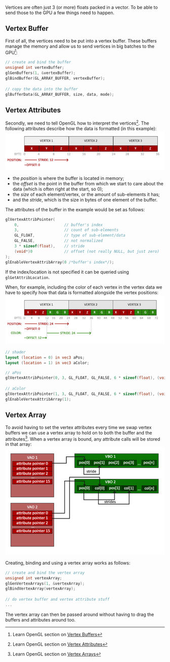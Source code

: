 Vertices are often just 3 (or more) floats packed in a vector. To be able to send those to the GPU a few things need to happen.

## Vertex Buffer
First of all, the vertices need to be put into a vertex buffer. These buffers manage the memory and allow us to send vertices in big batches to the GPU[^vertexbuffer]:

```cpp
// create and bind the buffer
unsigned int vertexBuffer;
glGenBuffers(1, &vertexBuffer);
glBindBuffer(GL_ARRAY_BUFFER, vertexBuffer);

// copy the data into the buffer
glBufferData(GL_ARRAY_BUFFER, size, data, mode);
```

## Vertex Attributes
Secondly, we need to tell OpenGL how to interpret the vertices[^vertexattribs]. The following attributes describe how the data is formatted (in this example):
![vertex attributes](assets/vertex%20attributes.png)
- the *position* is where the buffer is located in memory;
- the *offset* is the point in the buffer from which we start to care about the data (which is often right at the start, so 0);
- the *size* of each element/vertex, or the amount of sub-elements it has;
- and the *stride*, which is the size in bytes of one element of the buffer.

The attributes of the buffer in the example would be set as follows:

```cpp
glVertexAttribPointer(
	0,                    // buffer's index
	3,                    // count of sub-elements
	GL_FLOAT,             // type of sub-element/data
	GL_FALSE,             // not normalized
	3 * sizeof(float),    // stride
	(void*)0              // offset (not really NULL, but just zero)
);
glEnableVertexAttribArray(0 /*buffer's index*/);
```

If the index/location is not specified it can be queried using `glGetAttribLocation`.

When, for example, including the color of each vertex in the vertex data we have to specify how that data is formatted alongside the vertex positions:
![vertex attributes 2](assets/vertex%20attributes%202.png)
```glsl
// shader
layout (location = 0) in vec3 aPos;
layout (location = 1) in vec3 aColor;
```

```cpp
// aPos
glVertexAttribPointer(0, 3, GL_FLOAT, GL_FALSE, 6 * sizeof(float), (void*)0); glEnableVertexAttribArray(0);

// aColor
glVertexAttribPointer(1, 3, GL_FLOAT, GL_FALSE, 6 * sizeof(float), (void*)(3* sizeof(float))); 
glEnableVertexAttribArray(1);
```
## Vertex Array
To avoid having to set the vertex attributes every time we swap vertex buffers we can use a vertex array to hold on to both the buffer and the attributes[^vertexarray]. When a vertex array is bound, any attribute calls will be stored in that array:
![vertex array](assets/vertex%20array.png)

Creating, binding and using a vertex array works as follows:

```cpp
// create and bind the vertex array
unsigned int vertexArray;
glGenVertexArrays(1, &vertexArray);
glBindVertexArray(vertexArray);

// do vertex buffer and vertex attribute stuff
...
```

The vertex array can then be passed around without having to drag the buffers and attributes around too.

[^vertexbuffer]: Learn OpenGL section on [Vertex Buffers](https://learnopengl.com/Getting-started/Hello-Triangle#:~:text=about%20graphics%20programming.-,Vertex%20input,-To%20start%20drawing)
[^vertexattribs]: Learn OpenGL section on [Vertex Attributes](https://learnopengl.com/Getting-started/Hello-Triangle#:~:text=Linking%20Vertex%20Attributes)
[^vertexarray]: Learn OpenGL section on [Vertex Arrays](https://learnopengl.com/Getting-started/Hello-Triangle#:~:text=restore%20its%20state%3F-,Vertex%20Array%20Object,-A%20vertex%20array)